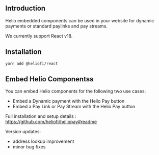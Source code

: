 ## Introduction

Helio embedded components can be used in your website for dynamic payments or standard paylinks and pay streams.

We currently support React v18.

## Installation

`yarn add @heliofi/react`

## Embed Helio Componentss

You can embed Helio components for the following two use cases:

* Embed a Dynamic payment with the Helio Pay button
* Embed a Pay Link or Pay Stream with the Helio Pay button

Full installation and setup details : https://github.com/heliofi/heliopay#readme

Version updates:

- address lookup improvement
- minor bug fixes
